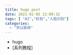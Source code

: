 ```yaml
---
title: hugo post
date: 2021-02-05 22:09:32
tags: [ "AI","虹软","人脸识别"]
categories:
  - "学以致用"
---
```


- hugo
- [系列教程]
